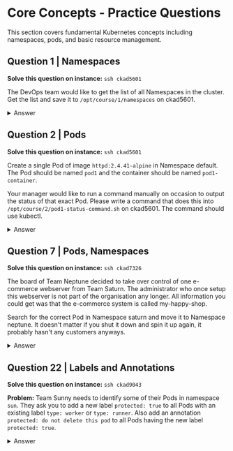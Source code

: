# Core Concepts - Practice Questions

This section covers fundamental Kubernetes concepts including namespaces, pods, and basic resource management.

## Question 1 | Namespaces

**Solve this question on instance:** `ssh ckad5601`
 
The DevOps team would like to get the list of all Namespaces in the cluster. Get the list and save it to `/opt/course/1/namespaces` on ckad5601.

<details>
<summary>Answer</summary>

```bash
k get ns > /opt/course/1/namespaces
```

The content should then look like:
```bash
# /opt/course/1/namespaces
NAME              STATUS   AGE
default           Active   136m
earth             Active   105m
jupiter           Active   105m
kube-node-lease   Active   136m
kube-public       Active   136m
kube-system       Active   136m
mars              Active   105m
shell-intern      Active   105m
```
</details>

## Question 2 | Pods

**Solve this question on instance:** `ssh ckad5601`

Create a single Pod of image `httpd:2.4.41-alpine` in Namespace default. The Pod should be named `pod1` and the container should be named `pod1-container`.

Your manager would like to run a command manually on occasion to output the status of that exact Pod. Please write a command that does this into `/opt/course/2/pod1-status-command.sh` on ckad5601. The command should use kubectl.

<details>
<summary>Answer</summary>

First, generate the pod YAML:
```bash
k run pod1 --image=httpd:2.4.41-alpine --dry-run=client -oyaml > 2.yaml
```

Edit the YAML file to change the container name:
```yaml
# 2.yaml
apiVersion: v1
kind: Pod
metadata:
  creationTimestamp: null
  labels:
    run: pod1
  name: pod1
spec:
  containers:
  - image: httpd:2.4.41-alpine
    name: pod1-container # change
    resources: {}
  dnsPolicy: ClusterFirst
  restartPolicy: Always
status: {}
```

Create the pod:
```bash
k create -f 2.yaml
```

Verify the pod is running:
```bash
➜ k get pod
NAME   READY   STATUS    RESTARTS   AGE
pod1   1/1     Running   0          30s
```

Create the status command script:
```bash
vim /opt/course/2/pod1-status-command.sh
```

The content could be:
```bash
# /opt/course/2/pod1-status-command.sh
kubectl -n default describe pod pod1 | grep -i status:
```

Alternative solution using jsonpath:
```bash
# /opt/course/2/pod1-status-command.sh
kubectl -n default get pod pod1 -o jsonpath="{.status.phase}"
```

Test the command:
```bash
➜ sh /opt/course/2/pod1-status-command.sh
Running
```

</details>

## Question 7 | Pods, Namespaces

**Solve this question on instance:** `ssh ckad7326`

The board of Team Neptune decided to take over control of one e-commerce webserver from Team Saturn. The administrator who once setup this webserver is not part of the organisation any longer. All information you could get was that the e-commerce system is called my-happy-shop.

Search for the correct Pod in Namespace saturn and move it to Namespace neptune. It doesn't matter if you shut it down and spin it up again, it probably hasn't any customers anyways.

<details>
<summary>Answer</summary>

Let's see all those Pods:

```bash
➜ k -n saturn get pod
NAME                READY   STATUS    RESTARTS   AGE
webserver-sat-001   1/1     Running   0          111m
webserver-sat-002   1/1     Running   0          111m
webserver-sat-003   1/1     Running   0          111m
webserver-sat-004   1/1     Running   0          111m
webserver-sat-005   1/1     Running   0          111m
webserver-sat-006   1/1     Running   0          111m
```

The Pod names don't reveal any information. We assume the Pod we are searching has a label or annotation with the name my-happy-shop, so we search for it:

```bash
k -n saturn describe pod # describe all pods, then manually look for it

# or do some filtering like this
k -n saturn get pod -o yaml | grep my-happy-shop -A10
```

We see the webserver we're looking for is webserver-sat-003

```bash
k -n saturn get pod webserver-sat-003 -o yaml > 7_webserver-sat-003.yaml # export
vim 7_webserver-sat-003.yaml
```

Change the Namespace to neptune, also remove the status: section, the token volume, the token volumeMount and the nodeName, else the new Pod won't start. The final file could look as clean like this:

```yaml
# 7_webserver-sat-003.yaml
apiVersion: v1
kind: Pod
metadata:
  annotations:
    description: this is the server for the E-Commerce System my-happy-shop
  labels:
    id: webserver-sat-003
  name: webserver-sat-003
  namespace: neptune # new namespace here
spec:
  containers:
  - image: nginx:1.16.1-alpine
    imagePullPolicy: IfNotPresent
    name: webserver-sat
  restartPolicy: Always
```

Then we execute:

```bash
k -n neptune create -f 7_webserver-sat-003.yaml
```

```bash
➜ k -n neptune get pod | grep webserver
webserver-sat-003               1/1     Running            0          22s
```

It seems the server is running in Namespace neptune, so we can do:

```bash
k -n saturn delete pod webserver-sat-003 --force --grace-period=0
```

Let's confirm only one is running:

```bash
➜ k get pod -A | grep webserver-sat-003
neptune        webserver-sat-003         1/1     Running            0          6s
```

This should list only one pod called webserver-sat-003 in Namespace neptune, status running.

</details>

## Question 22 | Labels and Annotations

**Solve this question on instance:** `ssh ckad9043`

**Problem:** Team Sunny needs to identify some of their Pods in namespace `sun`. They ask you to add a new label `protected: true` to all Pods with an existing label `type: worker` or `type: runner`. Also add an annotation `protected: do not delete this pod` to all Pods having the new label `protected: true`.

<details>
<summary>Answer</summary>

1. **View current pods and their labels:**
```bash
k -n sun get pod --show-labels
```

This shows all pods with their current label assignments.

2. **Filter pods by specific labels (optional verification):**
```bash
k -n sun get pod -l type=runner    # only runner pods
k -n sun get pod -l type=worker    # only worker pods
```

3. **Add the new label to pods with type=runner:**
```bash
k -n sun label pod -l type=runner protected=true
```

4. **Add the new label to pods with type=worker:**
```bash
k -n sun label pod -l type=worker protected=true
```

**Alternative single command:**
```bash
k -n sun label pod -l "type in (worker,runner)" protected=true
```

5. **Verify the new labels were added:**
```bash
k -n sun get pod --show-labels
```

Should show `protected=true` on all pods that had `type=worker` or `type=runner`.

6. **Add annotations to all pods with the new protected label:**
```bash
k -n sun annotate pod -l protected=true protected="do not delete this pod"
```

7. **Optional: Verify annotations were added:**
```bash
k -n sun get pod -l protected=true -o yaml | grep -A 8 metadata:
```

---

</details>
